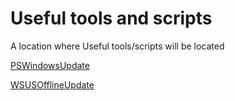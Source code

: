 # Useful tools and scripts
A location where Useful tools/scripts will be located

[PSWindowsUpdate](https://gallery.technet.microsoft.com/scriptcenter/2d191bcd-3308-4edd-9de2-88dff796b0bc)

[WSUSOfflineUpdate](http://www.wsusoffline.net/)
